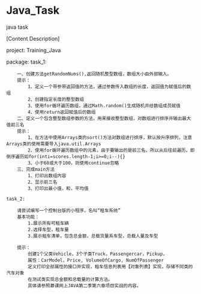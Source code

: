 # Java_Task
java task

[Content Description]

project: Training_Java

package: 
    task_1:

        一、创建方法getRandomNums(),返回随机整型数组，数组大小由外部输入。
        提示：
            1、定义一个带参带返回值的方法，通过参数传入数组的长度，返回值为赋值后的数组
            2、创建指定长度的整型数组
            3、使用for循环遍历数组，通过Math.random()生成随机并给数组成员赋值
            4、使用return返回赋值后的数组
        二、定义一个包含整型数组参数的方法，用来接收整型数组，对数组进行排序并输出最大值前三名
        提示：
            1、在方法中使用Arrays类的sort()方法对数组进行排序，默认按升序排列，注意Arrays类的使用需要导入java.util.Arrays
            2、使用for循环遍历数组中的元素，由于要输出的是前三名，所以从后往前遍历，即倒序遍历如for(inti=scores.length-1;i>=0;i--){}
            3、小于60或大于100，则使用continue忽略
        三、完成main方法
            1、打印出数组内容
            2、显示前三名
            3、打印出最小值，和，平均值

    task_2:

        请尝试编写一个控制台版的小程序，名叫“租车系统”
        基本功能：
            1.展示所有可租车辆
            2.选择车型，租车量
            3.展示租车清单，包含总金额，总载货量系车型，总载人量及车型
                                                        
        提示：  
            创建1个父类Vehicle，3个子类Truck，Passengercar，Pickup，
            属性：CarModel，Price, VolumeOfCargo, NumOfPassenger
            定义打印全部属性的接口并实现，租车信息列表用【对象列表】实现，存储不同类的汽车对象
            在测试类实现总金额和总载量的计算方法。
            具体请参照慕课网上JAVA第二季第六章项目实战的内容。